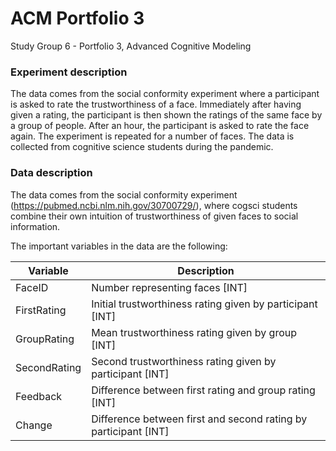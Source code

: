 # ACM Portfolio 3
Study Group 6 - Portfolio 3, Advanced Cognitive Modeling 

### Experiment description

The data comes from the social conformity experiment where a participant is asked to rate the trustworthiness of a face. Immediately after having given a rating, the participant is then shown the ratings of the same face by a group of people. After an hour, the participant is asked to rate the face again. The experiment is repeated for a number of faces. The data is collected from cognitive science students during the pandemic.

### Data description
The data comes from the social conformity experiment (https://pubmed.ncbi.nlm.nih.gov/30700729/), where cogsci students combine their own intuition of trustworthiness of given faces to social information.

The important variables in the data are the following:

| Variable | Description |
|----------|----------|
| FaceID        | Number representing faces [INT]     |
| FirstRating   | Initial trustworthiness rating given by participant [INT]    |
| GroupRating   | Mean trustworthiness rating given by group [INT]    |
| SecondRating  | Second trustworthiness rating given by participant [INT]    |
| Feedback      | Difference between first rating and group rating [INT]    |
| Change        | Difference between first and second rating by participant [INT]    |
